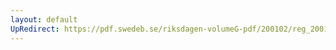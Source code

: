 ```yaml
---
layout: default
UpRedirect: https://pdf.swedeb.se/riksdagen-volumeG-pdf/200102/reg_200102/reg_200102_0021.pdf
---
```

